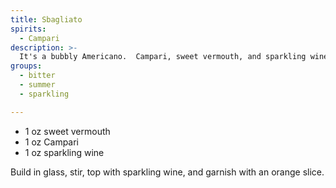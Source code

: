 ```yaml
---
title: Sbagliato
spirits:
  - Campari
description: >-
  It's a bubbly Americano.  Campari, sweet vermouth, and sparkling wine.  Italian for "mistaken" which is apparently how it got invented.
groups:
  - bitter
  - summer
  - sparkling

---
```


- 1 oz sweet vermouth
- 1 oz Campari
- 1 oz sparkling wine


Build in glass, stir, top with sparkling wine, and garnish with an orange slice.